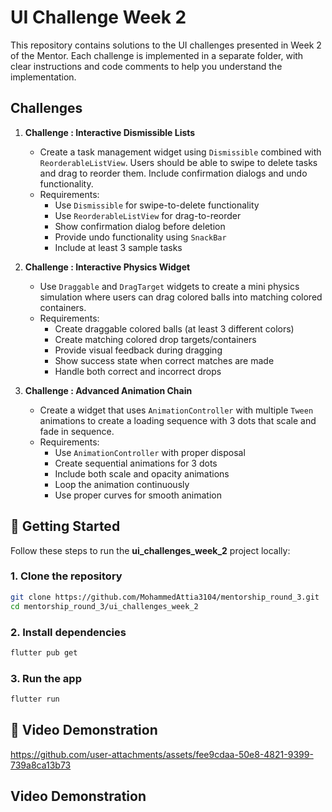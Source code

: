 # UI Challenge Week 2

This repository contains solutions to the UI challenges presented in Week 2 of the Mentor. Each challenge is implemented
in a separate folder, with clear instructions and code comments to help you understand the implementation.



## Challenges

1. **Challenge : Interactive Dismissible Lists**
    - Create a task management widget using `Dismissible` combined with `ReorderableListView`. Users should be able to
      swipe to delete tasks and drag to reorder them. Include confirmation dialogs and undo functionality.
    - Requirements:
        - Use `Dismissible` for swipe-to-delete functionality
        - Use `ReorderableListView` for drag-to-reorder
        - Show confirmation dialog before deletion
        - Provide undo functionality using `SnackBar`
        - Include at least 3 sample tasks


2. **Challenge : Interactive Physics Widget**
    - Use `Draggable` and `DragTarget` widgets to create a mini physics simulation where users can drag colored balls
      into matching colored containers.
    - Requirements:
        - Create draggable colored balls (at least 3 different colors)
        - Create matching colored drop targets/containers
        - Provide visual feedback during dragging
        - Show success state when correct matches are made
        - Handle both correct and incorrect drops
     

3. **Challenge : Advanced Animation Chain**
    - Create a widget that uses `AnimationController` with multiple `Tween` animations to create a loading sequence with
      3 dots that scale and fade in sequence.
    - Requirements:
        - Use `AnimationController` with proper disposal
        - Create sequential animations for 3 dots
        - Include both scale and opacity animations
        - Loop the animation continuously
        - Use proper curves for smooth animation


## 🚀 Getting Started

Follow these steps to run the **ui_challenges_week_2** project locally:

### 1. Clone the repository

```bash
git clone https://github.com/MohammedAttia3104/mentorship_round_3.git
cd mentorship_round_3/ui_challenges_week_2
```
### 2. Install dependencies
```bash
flutter pub get
```
### 3. Run the app
```bash
flutter run
```

## 🎥 Video Demonstration
https://github.com/user-attachments/assets/fee9cdaa-50e8-4821-9399-739a8ca13b73

## Video Demonstration

 
